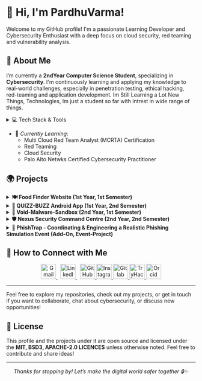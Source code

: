 # 👋 Hi, I'm PardhuVarma!

Welcome to my GitHub profile! I'm a passionate Learning Developer and Cybersecurity Enthusiast with a deep focus on cloud security, red teaming and vulnerability analysis.
## 🚀 About Me

I’m currently a **2ndYear Computer Science Student**, specializing in **Cybersecurity**. I'm continuously learning and applying my knowledge to real-world challenges, especially in penetration testing, ethical hacking, red-teaming and application development. Im Still Learning a Lot New Things, Technologies, Im just a student so far with intrest in wide range of things. 

<details>
<summary>💻 Tech Stack & Tools</summary>

- **Languages & Frameworks**  
  ![Python](https://img.shields.io/badge/-Python-3670A0?logo=python&style=flat-square)
  ![JavaScript](https://img.shields.io/badge/-JavaScript-F7DF1E?logo=javascript&style=flat-square)
  ![TypeScript](https://img.shields.io/badge/-TypeScript-3178C6?logo=typescript&style=flat-square)
  ![Node.js](https://img.shields.io/badge/-Node.js-339933?logo=node.js&style=flat-square)
  ![Next.js](https://img.shields.io/badge/-Next.js-000000?logo=next.js&style=flat-square)
  ![Java](https://img.shields.io/badge/-Java-007396?logo=java&style=flat-square)
  ![Kotlin](https://img.shields.io/badge/-Kotlin-0095D5?logo=kotlin&style=flat-square)
  ![Go](https://img.shields.io/badge/-Go-00ADD8?logo=go&style=flat-square)
  ![C++](https://img.shields.io/badge/-C++-00599C?logo=c%2B%2B&style=flat-square)

- **Web & Mobile**  
  ![HTML5](https://img.shields.io/badge/-HTML5-E34F26?logo=html5&style=flat-square)
  ![CSS3](https://img.shields.io/badge/-CSS3-1572B6?logo=css3&style=flat-square)
  ![Android](https://img.shields.io/badge/-Android-3DDC84?logo=android&style=flat-square)

- **Databases & ORMs**  
  ![MongoDB](https://img.shields.io/badge/-MongoDB-47A248?logo=mongodb&style=flat-square)
  ![PostgreSQL](https://img.shields.io/badge/-PostgreSQL-316192?logo=postgresql&style=flat-square)
  ![Prisma](https://img.shields.io/badge/-Prisma-2D3748?logo=prisma&style=flat-square)

- **Dev & Sec Tools**  
  ![Docker](https://img.shields.io/badge/-Docker-2496ED?logo=docker&style=flat-square)
  ![Kubernetes](https://img.shields.io/badge/-Kubernetes-326CE5?logo=kubernetes&style=flat-square)
  ![Git](https://img.shields.io/badge/-Git-F05032?logo=git&style=flat-square)
  ![VS Code](https://img.shields.io/badge/-VS%20Code-007ACC?logo=visual-studio-code&style=flat-square)
  ![Android Studio](https://img.shields.io/badge/-Android%20Studio-3DDC84?logo=android-studio&style=flat-square)
  ![Burp Suite](https://img.shields.io/badge/-Burp%20Suite-FF5C00?logo=portswigger&style=flat-square)
  ![Metasploit](https://img.shields.io/badge/-Metasploit-6A2C70?logo=metasploit&style=flat-square)
  ![Kali Linux](https://img.shields.io/badge/-Kali%20Linux-557C94?logo=kali-linux&style=flat-square)
</details>

- 🌱 *Currently Learning*:
  - Multi Cloud Red Team Analyst (MCRTA) Certification
  - Red Teaming 
  - Cloud Security 
  - Palo Alto Netwks Certified Cybersecurity Practitioner 

## 🌍 Projects

<details>
  <summary><strong>🍽️ Food Finder Website (1st Year, 1st Semester)</strong></summary>

  - **📌 Purpose**: The Food Finder Website helps users discover food options based on location, cuisine, and other preferences. It is designed to make finding food easier and faster.
  - **🛠️ Tech Stack**: HTML, CSS, JavaScript
  - **🎯 Target Audience**: Foodies, people looking for nearby restaurants, users interested in food delivery options
  - **🔗 GitHub Repo**: [Food-Finder Website](https://github.com/PardhuSreeRushiVarma20060119/Food-Finder-Website)

</details>

<details>
  <summary><strong>📱 QUIZZ-BUZZ Android App (1st Year, 2nd Semester)</strong></summary>

  - **📌 Purpose**: QUIZZ-BUZZ is an interactive mobile application designed to engage users with quizzes on various topics. Users can challenge their knowledge and learn new things in a fun and engaging way.
  - **🛠️ Tech Stack**: Android Development, Java/Kotlin (for native Android app development), XML (for UI Design), MongoDB (Database)
  - **🎯 Target Audience**: Quiz enthusiasts, Learners, and educators
  - **🔗 GitHub Repo**: [QUIZZ-BUZZ Android App](https://github.com/PardhuSreeRushiVarma20060119/QUIZZ-BUZZ-Android-App-)

</details>

<details>
  <summary><strong>🧪 Void-Malware-Sandbox (2nd Year, 1st Semester)</strong></summary>

  - **📌 Purpose**: A sandbox environment designed for analyzing and studying malware behavior.
  - **🛠️ Tech Stack**: Android Development, Java/Kotlin
  - **🎯 Target Audience**: Cybersecurity professionals, researchers, and students interested in malware analysis
  - **🔗 GitHub Repo**: [Void-Malware-Sandbox GitHub](https://github.com/PardhuSreeRushiVarma20060119/Void-Malware-Sandbox)

</details>

<details>
  <summary><strong>🛡️ Nexus Security Command Centre (2nd Year, 2nd Semester)</strong></summary>

  - **📌 Purpose**: A comprehensive web-based platform for enhancing cybersecurity management and threat detection.
  - **🛠️ Tech Stack**: Next.js 14.1.0, TypeScript, PostgreSQL, Prisma ORM, VirusTotal API, Tremor, Recharts
  - **🎯 Target Audience**: Cybersecurity professionals, researchers, organizations, and students seeking advanced vulnerability management and threat analysis
  - **🔗 GitHub Repo**: [The-Nexus-Security](https://github.com/PardhuSreeRushiVarma20060119/The-Nexus-Security)

</details>

<details>
  <summary><strong>🎣 PhishTrap - Coordinating & Engineering a Realistic Phishing Simulation Event (Add-On, Event-Project)</strong></summary>

  - **📌 Purpose**: An Immersive Phishing Simulation Challenge where participants took on the role of adversaries to ethically breach human-layer defenses through advanced phishing tactics and social engineering techniques.
  - **🛠️ Tech Stack**: Kali Linux CLI, Python, Flask, Ngrok
  - **🎯 Target Audience**: Students having fun with learning and doing phishing challenges
  - **🔗 GitHub Repo**: [The-PhishTrap](https://github.com/PardhuSreeRushiVarma20060119/PhishTrap.git)

</details>


## 💬 How to Connect with Me
<!-- Social / Contact -->
<p align="center">
  <a href="mailto:pardhusreerushivarma@gmail.com">
    <img src="https://github.com/user-attachments/assets/82986961-5723-4a41-bc12-b7a7263a48a1" alt="Gmail" height="40"/>
  </a>
  &nbsp;
  <a href="https://www.linkedin.com/in/pardhu-sri-rushi-varma-konduru-696886279">
    <img src="https://github.com/user-attachments/assets/58a0a278-1591-4da0-9494-9f50a78493df" alt="LinkedIn" height="40"/>
  </a>
  &nbsp;
  <a href="https://github.com/PardhuSreeRushiVarma20060119">
    <img src="https://github.com/user-attachments/assets/0a5526f5-7959-41cc-a9a1-31524bbc88bc" alt="GitHub" height="40" />
  </a>
  <a>
  <a href="https://www.instagram.com/pardhu.varma_x/">
    <img src="https://github.com/user-attachments/assets/5746417b-8751-436a-810b-02da02b7e2e1" alt="Instagram" height="40" />
  </a>
  <a href="https://gitlab.com/PardhuSreeRushiVarma20060119">
    <img src="https://github.com/user-attachments/assets/428a9efb-c7c6-4d44-ba19-3ccad0c59840" alt="Gitlab" height="40" />
  </a>
  <a href="https://tryhackme.com/p/ZenRage">
    <img src="https://github.com/user-attachments/assets/9e17f43e-b749-4c2e-8f58-9709b179fc94" alt="TryHackMe" height="40" />
  </a>
  <a>
  <a href="https://orcid.org/0009-0005-3251-9944">
    <img src="https://github.com/user-attachments/assets/e67da3dc-1774-44c7-8b9c-f80cf7253efc" alt="Orcid" height="40" />
  </a>
</p>
    
---
Feel free to explore my repositories, check out my projects, or get in touch if you want to collaborate, chat about cybersecurity, or discuss new opportunities!

## 📄 License
This profile and the projects under it are open source and licensed under the **MIT, BSD3, APACHE-2.0 LICENCES** unless otherwise noted. Feel free to contribute and share ideas!

---

<p align="center">
  <em>Thanks for stopping by! Let’s make the digital world safer together 🔒✨</em>
</p>

